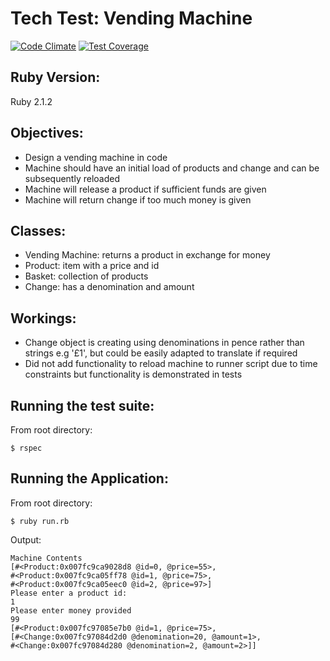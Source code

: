 Tech Test: Vending Machine
==========================
[![Code Climate](https://codeclimate.com/github/foxjerem/vending-machine/badges/gpa.svg)](https://codeclimate.com/github/foxjerem/vending-machine) [![Test Coverage](https://codeclimate.com/github/foxjerem/vending-machine/badges/coverage.svg)](https://codeclimate.com/github/foxjerem/vending-machine)

Ruby Version:
-------------
Ruby 2.1.2

Objectives:
-----------
- Design a vending machine in code
- Machine should have an initial load of products and change and can be subsequently reloaded
- Machine will release a product if sufficient funds are given
- Machine will return change if too much money is given

Classes:
--------
- Vending Machine: returns a product in exchange for money
- Product: item with a price and id
- Basket: collection of products
- Change: has a denomination and amount

Workings:
---------
- Change object is creating using denominations in pence rather than strings e.g '£1', but could be easily adapted to translate if required
- Did not add functionality to reload machine to runner script due to time constraints but functionality is demonstrated in tests

Running the test suite:
-----------------------
From root directory:
```shell
$ rspec
```

Running the Application:
------------------------
From root directory:
```shell
$ ruby run.rb
```
Output:
```shell
Machine Contents
[#<Product:0x007fc9ca9028d8 @id=0, @price=55>,     
#<Product:0x007fc9ca05ff78 @id=1, @price=75>,     
#<Product:0x007fc9ca05eec0 @id=2, @price=97>]
Please enter a product id:
1
Please enter money provided
99
[#<Product:0x007fc97085e7b0 @id=1, @price=75>,     
[#<Change:0x007fc97084d2d0 @denomination=20, @amount=1>,     
#<Change:0x007fc97084d280 @denomination=2, @amount=2>]]
```
